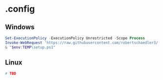 # .config

## Windows

```PowerShell
Set-ExecutionPolicy -ExecutionPolicy Unrestricted -Scope Process
Invoke-WebRequest 'https://raw.githubusercontent.com/robertschaedler3/.config/refs/heads/main/setup.ps1' -OutFile "$env:TEMP\setup.ps1"
& "$env:TEMP\setup.ps1"
```

## Linux

```bash
# TBD
```